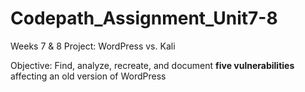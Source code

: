 # Codepath_Assignment_Unit7-8

Weeks 7 & 8 Project: WordPress vs. Kali


Objective: Find, analyze, recreate, and document **five vulnerabilities** affecting an old version of WordPress


